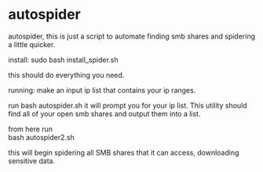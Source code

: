 # autospider
autospider, this is just a script to automate finding smb shares and spidering a little quicker. 

install:
sudo bash install_spider.sh

this should do everything you need. 

running:
make an input ip list that contains your ip ranges.

run 
bash autospider.sh
it will prompt you for your ip list. This utility should find all of your open smb shares and output them into a list. 

from here run  
bash autospider2.sh

this will begin spidering all SMB shares that it can access, downloading sensitive data. 
